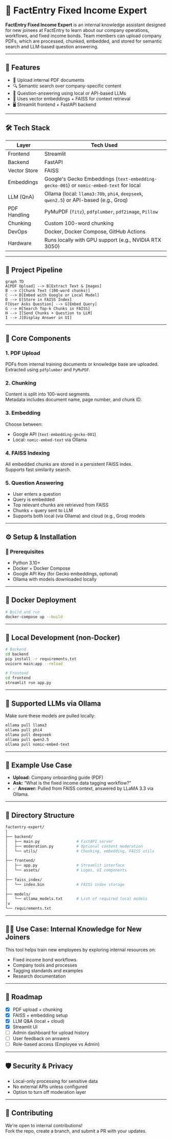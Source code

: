 # 🧠 FactEntry Fixed Income Expert

**FactEntry Fixed Income Expert** is an internal knowledge assistant designed for new joinees at FactEntry to learn about our company operations, workflows, and fixed income bonds. Team members can upload company PDFs, which are processed, chunked, embedded, and stored for semantic search and LLM-based question answering.

---

## 🚀 Features

- 📄 Upload internal PDF documents  
- 🔍 Semantic search over company-specific content  
- 💬 Question-answering using local or API-based LLMs  
- 🧠 Uses vector embeddings + FAISS for context retrieval  
- 🖥️ Streamlit frontend + FastAPI backend  

---

## 🛠️ Tech Stack

| Layer        | Tech Used |
|--------------|-----------|
| Frontend     | Streamlit |
| Backend      | FastAPI |
| Vector Store | FAISS |
| Embeddings   | Google's Gecko Embeddings (`text-embedding-gecko-001`) or `nomic-embed-text` for local |
| LLM (QnA)    | Ollama (local: `llama3:70b`, `phi4`, `deepseek`, `qwen2.5`) or API-based (e.g., Groq) |
| PDF Handling | PyMuPDF (`fitz`), `pdfplumber`, `pdf2image`, `Pillow` |
| Chunking     | Custom 100-word chunking |
| DevOps       | Docker, Docker Compose, GitHub Actions |
| Hardware     | Runs locally with GPU support (e.g., NVIDIA RTX 3050) |

---

## 🔄 Project Pipeline

```mermaid
graph TD
A[PDF Upload] --> B[Extract Text & Images]
B --> C[Chunk Text (100-word chunks)]
C --> D[Embed with Google or Local Model]
D --> E[Store in FAISS Index]
F[User Asks Question] --> G[Embed Query]
G --> H[Search Top-k Chunks in FAISS]
H --> I[Send Chunks + Question to LLM]
I --> J[Display Answer in UI]
```

---

## 🧩 Core Components

### 1. PDF Upload  
PDFs from internal training documents or knowledge base are uploaded.  
Extracted using `pdfplumber` and `PyMuPDF`.

### 2. Chunking  
Content is split into 100-word segments.  
Metadata includes document name, page number, and chunk ID.

### 3. Embedding  
Choose between:  
- Google API (`text-embedding-gecko-001`)  
- Local: `nomic-embed-text` via Ollama  

### 4. FAISS Indexing  
All embedded chunks are stored in a persistent FAISS index.  
Supports fast similarity search.

### 5. Question Answering  
- User enters a question  
- Query is embedded  
- Top relevant chunks are retrieved from FAISS  
- Chunks + query sent to LLM  
- Supports both local (via Ollama) and cloud (e.g., Groq) models  

---

## ⚙️ Setup & Installation

### 🔧 Prerequisites
- Python 3.10+  
- Docker + Docker Compose  
- Google API Key (for Gecko embeddings, optional)  
- Ollama with models downloaded locally  

---

## 🐳 Docker Deployment

```bash
# Build and run
docker-compose up --build
```

---

## 🧪 Local Development (non-Docker)

```bash
# Backend
cd backend
pip install -r requirements.txt
uvicorn main:app --reload
```

```bash
# Frontend
cd frontend
streamlit run app.py
```

---

## 🧠 Supported LLMs via Ollama

Make sure these models are pulled locally:

```bash
ollama pull llama3
ollama pull phi4
ollama pull deepseek
ollama pull qwen2.5
ollama pull nomic-embed-text
```

---

## 🧠 Example Use Case

- **Upload:** Company onboarding guide (PDF)  
- **Ask:** “What is the fixed income data tagging workflow?”  
- ✅ **Answer:** Pulled from FAISS context, answered by LLaMA 3.3 via Ollama.

---

## 📁 Directory Structure

```bash
factentry-expert/
│
├── backend/
│   ├── main.py                # FastAPI server
│   ├── moderation.py          # Optional content moderation
│   └── utils/                 # Chunking, embedding, FAISS utils
│
├── frontend/
│   ├── app.py                 # Streamlit interface
│   └── assets/                # Logos, UI components
│
├── faiss_index/
│   └── index.bin              # FAISS index storage
│
├── models/
│   └── ollama_models.txt      # List of required local models
│v
└── requirements.txt
```

---

## 👨‍💼 Use Case: Internal Knowledge for New Joiners

This tool helps train new employees by exploring internal resources on:
- Fixed income bond workflows
- Company tools and processes
- Tagging standards and examples
- Research documentation

---

## 📌 Roadmap

- [x] PDF upload + chunking  
- [x] FAISS + embedding setup  
- [x] LLM Q&A (local + cloud)  
- [x] Streamlit UI  
- [ ] Admin dashboard for upload history  
- [ ] User feedback on answers  
- [ ] Role-based access (Employee vs Admin)  

---

## 🛡️ Security & Privacy

- Local-only processing for sensitive data  
- No external APIs unless configured  
- Option to turn off moderation layer  

---

## 🤝 Contributing

We're open to internal contributions!  
Fork the repo, create a branch, and submit a PR with your updates.


